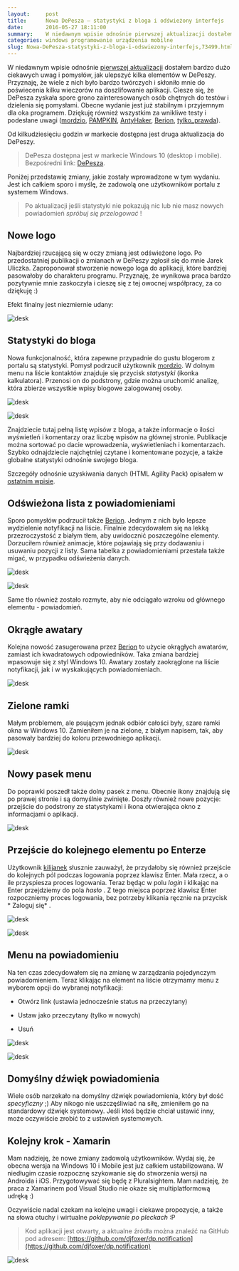```yaml
---
layout:     post
title:      Nowa DePesza — statystyki z bloga i odświeżony interfejs
date:       2016-05-27 18:11:00
summary:    W niedawnym wpisie odnośnie pierwszej aktualizacji dostałem bardzo dużo ciekawych uwag i pomysłów, jak ulepszyć kilka elementów w DePeszy. Przyznaję, że wiele z nich było bardzo twórczych i skłoniło mnie do poświecenia kilku wieczorów na doszlifowanie aplikacji. Ciesze się, że DePesza zyskała spore grono zainteresowanych osób chętnych do testów i dzielenia się pomysłami. Obecne wydanie jest już st...
categories: windows programowanie urządzenia mobilne
slug: Nowa-DePesza-statystyki-z-bloga-i-odswiezony-interfejs,73499.html
---
```




W niedawnym wpisie odnośnie [pierwszej aktualizacji](http://www.dobreprogramy.pl/djfoxer/DePesza-aktualizacja-i-nowe-pomysly,72802.html) dostałem bardzo dużo ciekawych uwag i pomysłów, jak ulepszyć kilka elementów w DePeszy. Przyznaję, że wiele z nich było bardzo twórczych i skłoniło mnie do poświecenia kilku wieczorów na doszlifowanie aplikacji. Ciesze się, że DePesza zyskała spore grono zainteresowanych osób chętnych do testów i dzielenia się pomysłami. Obecne wydanie jest już stabilnym i przyjemnym dla oka programem. Dziękuję również wszystkim za wnikliwe testy i podesłane uwagi ([mordzio](http://www.dobreprogramy.pl/mordzio), [PAMPKIN](http://www.dobreprogramy.pl/PAMPKIN), [AntyHaker](http://www.dobreprogramy.pl/AntyHaker), [Berion](http://www.dobreprogramy.pl/Berion), [tylko_prawda](http://www.dobreprogramy.pl/441441,tylko_prawda,Uzytkownik.html)).

Od kilkudziesięciu godzin w markecie dostępna jest druga aktualizacja do DePeszy.


> DePesza dostępna jest w markecie Windows 10 (desktop i mobile). Bezpośredni link: [DePesza](https://www.microsoft.com/pl-pl/store/apps/depesza/9nblggh4nvs2).

Poniżej przedstawię zmiany, jakie zostały wprowadzone w tym wydaniu. Jest ich całkiem sporo i myślę, że zadowolą one użytkowników portalu z systemem Windows.


> Po aktualizacji jeśli statystyki nie pokazują nic lub nie masz nowych powiadomień  *spróbuj się przelogować* ! 


## Nowe logo

Najbardziej rzucającą się w oczy zmianą jest odświeżone logo. Po przedostatniej publikacji o zmianach w DePeszy zgłosił się do mnie Jarek Uliczka. Zaproponował stworzenie nowego loga do aplikacji, które bardziej pasowałoby do charakteru programu. Przyznaję, że wynikowa praca bardzo pozytywnie mnie zaskoczyła i cieszę się z tej owocnej współpracy, za co dziękuję :) 

Efekt finalny jest niezmiernie udany:

![desk](https://raw.githubusercontent.com/djfoxer/djfoxer.github.io/master/_img/2016-5-27-_41_/g_-_608x405_-_-_73499x20160525182204_0.jpg)



## Statystyki do bloga

Nowa funkcjonalność, która zapewne przypadnie do gustu blogerom z portalu są statystyki. Pomysł podrzucił użytkownik [mordzio](http://www.dobreprogramy.pl/mordzio). W dolnym menu na liście kontaktów znajduje się przycisk  *statystyki*  (ikonka kalkulatora). Przenosi on do podstrony, gdzie można uruchomić analizę, która zbierze wszystkie wpisy blogowe zalogowanej osoby.


![desk](https://raw.githubusercontent.com/djfoxer/djfoxer.github.io/master/_img/2016-5-27-_41_/g_-_608x405_-_-_73499x20160525182202_1.PNG)


![desk](https://raw.githubusercontent.com/djfoxer/djfoxer.github.io/master/_img/2016-5-27-_41_/g_-_608x405_-_-_73499x20160525182206_0.png)


Znajdziecie tutaj pełną listę wpisów z bloga, a także informacje o ilości wyświetleń i komentarzy oraz liczbę wpisów na głównej stronie. Publikacje można sortować po dacie wprowadzenia, wyświetleniach i komentarzach. Szybko odnajdziecie najchętniej czytane i komentowane pozycje, a także globalne statystyki odnośnie swojego bloga. 

Szczegóły odnośnie uzyskiwania danych (HTML Agility Pack) opisałem w [ostatnim wpisie](http://www.dobreprogramy.pl/djfoxer/Html-Agility-Pack-uzyskujemy-statystyki-z-bloga-do-DePeszy-czyli-parsujemy-HTML-w-C,73386.html).


## Odświeżona lista z powiadomieniami

Sporo pomysłów podrzucił także [Berion](http://www.dobreprogramy.pl/Berion). Jednym z nich było lepsze wydzielenie notyfikacji na liście. Finalnie zdecydowałem się na lekką przezroczystość z białym tłem, aby uwidocznić poszczególne elementy. Dorzuciłem również animacje, które pojawiają się przy dodawaniu i usuwaniu pozycji z listy. Sama tabelka z powiadomieniami przestała także migać, w przypadku odświeżenia danych.


![desk](https://raw.githubusercontent.com/djfoxer/djfoxer.github.io/master/_img/2016-5-27-_41_/g_-_608x405_-_-_73499x20160525182201_0.PNG)


![desk](https://raw.githubusercontent.com/djfoxer/djfoxer.github.io/master/_img/2016-5-27-_41_/g_-_608x405_-_-_73499x20160525182205_0.png)


Same tło również zostało rozmyte, aby nie odciągało wzroku od głównego elementu - powiadomień.


## Okrągłe awatary
 
Kolejna nowość zasugerowana przez [Berion](http://www.dobreprogramy.pl/Berion) to użycie okrągłych awatarów, zamiast ich kwadratowych odpowiedników. Taka zmiana bardziej wpasowuje się z styl Windows 10. Awatary zostały zaokrąglone na liście notyfikacji, jak i w wyskakujących powiadomieniach. 


![desk](https://raw.githubusercontent.com/djfoxer/djfoxer.github.io/master/_img/2016-5-27-_41_/g_-_608x405_-_-_73499x20160525230356_0.png)



## Zielone ramki

Małym problemem, ale psującym jednak odbiór całości były, szare ramki okna w Windows 10. Zamieniłem je na zielone, z białym napisem, tak, aby pasowały bardziej do koloru przewodniego aplikacji.

![desk](https://raw.githubusercontent.com/djfoxer/djfoxer.github.io/master/_img/2016-5-27-_41_/g_-_608x405_-_-_73499x20160525230901_0.png)



## Nowy pasek menu

Do poprawki poszedł także dolny pasek z menu. Obecnie ikony znajdują się po prawej stronie i są domyślnie zwinięte. Doszły również nowe pozycje:  przejście do podstrony ze statystykami i ikona otwierająca okno z informacjami o aplikacji. 

 
![desk](https://raw.githubusercontent.com/djfoxer/djfoxer.github.io/master/_img/2016-5-27-_41_/g_-_608x405_-_-_73499x20160525231302_0.png)



## Przejście do kolejnego elementu po Enterze

Użytkownik [kilijanek](http://www.dobreprogramy.pl/kilijanek) słusznie zauważył, że przydałoby się również przejście do kolejnych pól podczas logowania poprzez klawisz Enter. Mała rzecz, a o ile przyspiesza proces logowania. Teraz będąc w polu  *login*  i klikając na Enter przejdziemy do pola  *hasło* . Z  tego miejsca poprzez klawisz Enter rozpoczniemy proces logowania, bez potrzeby klikania ręcznie na przycisk * Zaloguj się* .


![desk](https://raw.githubusercontent.com/djfoxer/djfoxer.github.io/master/_img/2016-5-27-_41_/g_-_608x405_-_-_73499x20160525182204_0.PNG)


![desk](https://raw.githubusercontent.com/djfoxer/djfoxer.github.io/master/_img/2016-5-27-_41_/g_-_608x405_-_-_73499x20160525182204_1.png)



## Menu na powiadomieniu

Na ten czas zdecydowałem się na zmianę w zarządzania pojedynczym powiadomieniem. Teraz klikając na element na liście otrzymamy menu z wyborem opcji do wybranej notyfikacji:



  * Otwórz link (ustawia jednocześnie status na przeczytany)


  * Ustaw jako przeczytany (tylko w nowych)


  * Usuń





![desk](https://raw.githubusercontent.com/djfoxer/djfoxer.github.io/master/_img/2016-5-27-_41_/g_-_608x405_-_-_73499x20160525182202_0.png)


![desk](https://raw.githubusercontent.com/djfoxer/djfoxer.github.io/master/_img/2016-5-27-_41_/g_-_608x405_-_-_73499x20160525182208_1.png)



## Domyślny dźwięk powiadomienia
 
Wiele osób narzekało na domyślny dźwięk powiadomienia, który był dość  *specyficzny*  ;) Aby nikogo nie uszczęśliwiać na siłę, zmieniłem go na standardowy dźwięk systemowy. Jeśli ktoś będzie chciał ustawić inny, może oczywiście zrobić to z ustawień systemowych.


## Kolejny krok - Xamarin

Mam nadzieję, że nowe zmiany zadowolą użytkowników. Wydaj się, że obecna wersja na Windows 10 i Mobile jest już całkiem ustabilizowana. W niedługim czasie rozpocznę szykowanie się do stworzenia wersji na Androida i iOS. Przygotowywać się będę z Pluralsightem. Mam nadzieję, że praca z Xamarinem pod Visual Studio nie okaże się multiplatformową udręką :)  

Oczywiście nadal czekam na kolejne uwagi i ciekawe propozycje, a także na słowa otuchy i wirtualne  *poklepywanie po pleckach*  :P 



> Kod aplikacji jest otwarty, a aktualne źródła można znaleźć na GitHub pod adresem:
> [https://github.com/djfoxer/dp.notification](https://github.com/djfoxer/dp.notification)

![desk](https://raw.githubusercontent.com/djfoxer/djfoxer.github.io/master/_img/2016-5-27-_41_/g_-_608x405_-_-_73499x20160525225603_0.png)



